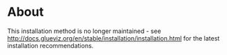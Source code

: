 About
=====

This installation method is no longer maintained - see http://docs.glueviz.org/en/stable/installation/installation.html for the latest installation recommendations.
